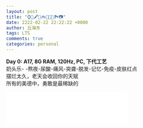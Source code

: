 ```yaml
---
layout: post
title: "⌚️📖️🖋️🏀️🚲️🚉️🎼️🍵️🏞️📷️"
date: 2222-02-22 22:22:22 +0800
author: 丘海东
tags: LTS
comments: true
categories: personal
---
```

**Day 0: A17, 8G RAM, 120Hz, PC, 下代工艺**  
奶头乐- -熬夜-尿酸-痛风-突聋-脱发-记忆-免疫-皮肤红点  
摆烂太久，老天会收回你的天赋  
所有的美德中，勇敢是最稀缺的  
<iframe frameborder="no" border="0" marginwidth="0" marginheight="0" width=330 height=86 src="//music.163.com/outchain/player?type=2&id=169309&auto=0&height=66"></iframe>
